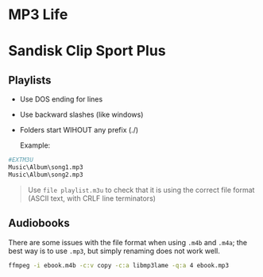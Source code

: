 # MP3 Life


# Sandisk Clip Sport Plus

## Playlists

* Use DOS ending for lines
* Use backward slashes (like windows)
* Folders start WIHOUT any prefix (./)

  Example:

```sh
#EXTM3U 
Music\Album\song1.mp3
Music\Album\song2.mp3
```

> Use `file playlist.m3u` to check that it is using the correct file format (ASCII text, with CRLF line terminators)

## Audiobooks

There are some issues with the file format when using `.m4b` and `.m4a`; the best way is to use `.mp3`, but simply renaming does not work well.

```sh
ffmpeg -i ebook.m4b -c:v copy -c:a libmp3lame -q:a 4 ebook.mp3
```



